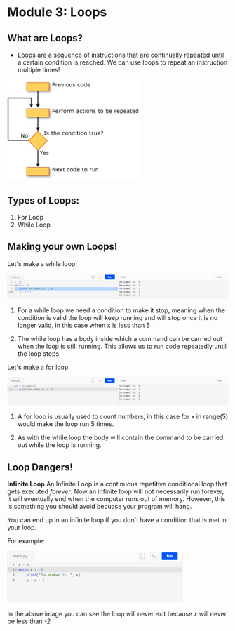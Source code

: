 # Module 3: Loops

## What are Loops?
* Loops are a sequence of instructions that are continually repeated until a certain condition is reached. We can use loops to repeat an instruction multiple times!

<img src="https://github.com/anorris25/BeginnerCSManual/blob/main/Images/Loop%20Example.gif" alt="app store" width="300"/>

## Types of Loops:
1. For Loop
2. While Loop

## Making your own Loops!

Let's make a while loop:

<img src="https://github.com/anorris25/BeginnerCSManual/blob/main/Images/While%20Loop%20Example.png" alt="app store" width="800"/>

1. For a while loop we need a condition to make it stop, meaning when the condition is valid the loop will keep running and will stop once it is no longer valid, in this case when x is less than 5

2. The while loop has a body inside which a command can be carried out when the loop is still running. This allows us to run code repeatedly until the loop stops



Let's make a for loop:

<img src="https://github.com/anorris25/BeginnerCSManual/blob/main/Images/For%20Loop%20Example.png" alt="app store" width="800"/>

1. A for loop is usually used to count numbers, in this case for x in range(5) would make the loop run 5 times. 

2. As with the while loop the body will contain the command to be carried out while the loop is running. 



## Loop Dangers!

**Infinite Loop**
An Infinite Loop is a continuous repetitive conditional loop that gets executed *forever*. Now an infinite loop will not necessarily run forever, it will eventually end when the computer runs out of memory. However, this is something you should avoid becuase your program will hang. 

You can end up in an infinite loop if you don't have a condition that is met in your loop. 

For example:

<img src="https://github.com/anorris25/BeginnerCSManual/blob/main/Images/Infinite%20Loop.png" alt="app store" width="400"/>

In the above image you can see the loop will never exit because *x* will never be less than *-2*